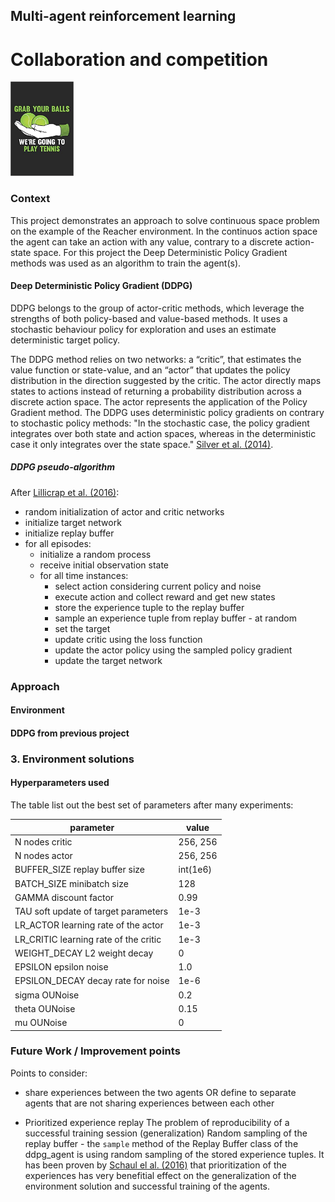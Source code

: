 
###

## Multi-agent reinforcement learning
# Collaboration and competition

<img src="img/grab.jpg" width=20%>

### Context

This project demonstrates an approach to solve continuous space problem on the example of the Reacher environment. In the continuos action space the agent can take an action with any value, contrary to a discrete action-state space. For this project the Deep Deterministic Policy Gradient methods was used as an algorithm to train the agent(s).

#### Deep Deterministic Policy Gradient (DDPG)

DDPG belongs to the group of actor-critic methods, which leverage the strengths of both policy-based and value-based methods. It uses a stochastic behaviour policy for exploration and uses an estimate deterministic target policy.

The DDPG method relies on two networks: a “critic”, that estimates the value function or state-value, and an “actor” that updates the policy distribution in the direction suggested by the critic. The actor directly maps states to actions instead of returning a probability distribution across a discrete action space. The actor represents the application of the Policy Gradient method. The DDPG uses deterministic policy gradients on contrary to stochastic policy methods: "In the stochastic case, the policy gradient integrates over both state and action spaces, whereas in the deterministic case it only integrates over the state space." [Silver et al. (2014)](http://proceedings.mlr.press/v32/silver14.pdf).

##### DDPG pseudo-algorithm
After [Lillicrap et al. (2016)](https://arxiv.org/abs/1509.02971):
- random initialization of actor and critic networks
- initialize target network
- initialize replay buffer
- for all episodes:
	- initialize a random process
	- receive initial observation state
	- for all time instances:
		- select action considering current policy and noise
		- execute action and collect reward and get new states
		- store the experience tuple to the replay buffer
		- sample an experience tuple from replay buffer - at random
		- set the target
		- update critic using the loss function
		- update the actor policy using the sampled policy gradient
		- update the target network



### Approach

#### Environment

#### DDPG from previous project

### 3. Environment solutions

#### Hyperparameters used

The table list out the best set of parameters after many experiments:

| parameter | value |
| --- | --- |
| N nodes critic  | 256, 256|
| N nodes actor | 256, 256|
|BUFFER_SIZE replay buffer size | int(1e6)  |
|BATCH_SIZE minibatch size | 128        |
|GAMMA discount factor | 0.99            |
|TAU soft update of target parameters | 1e-3              |
|LR_ACTOR  learning rate of the actor | 1e-3         |
|LR_CRITIC learning rate of the critic| 1e-3     |
|WEIGHT_DECAY L2 weight decay | 0     |
|EPSILON  epsilon noise | 1.0        |
|EPSILON_DECAY decay rate for noise| 1e-6 |   
| sigma OUNoise | 0.2 |
| theta OUNoise | 0.15 |
| mu OUNoise | 0 |

### Future Work / Improvement points
Points to consider:
- share experiences between the two agents OR define to separate agents that are not sharing experiences between each other

- Prioritized experience replay
The problem of reproducibility of a successful training session (generalization)
Random sampling of the replay buffer - the `sample` method of the Replay Buffer class of the ddpg_agent is using random sampling of the stored experience tuples. It has been proven by [Schaul el al. (2016)](https://arxiv.org/pdf/1511.05952.pdf) that prioritization of the experiences has very benefitial effect on the generalization of the environment solution and successful training of the agents.
